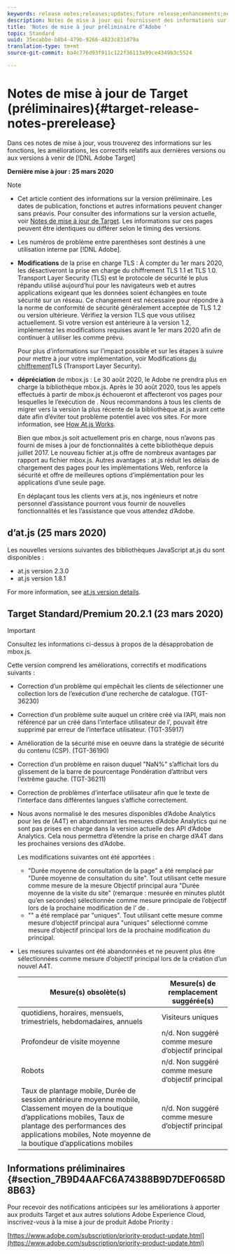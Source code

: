 ```yaml
---
keywords: release notes;releases;updates;future release;enhancements;new features;fixes;updates
description: Notes de mise à jour qui fournissent des informations sur les fonctionnalités, les améliorations et les correctifs pour les dernières versions ou les versions à venir de  Adobe DNL.
title: 'Notes de mise à jour préliminaire d’Adobe '
topic: Standard
uuid: 35ecabbe-b8b4-479b-9266-4823c831d79a
translation-type: tm+mt
source-git-commit: ba4c776d93f911c122f36113a99ce4349b3c5524

---
```



# Notes de mise à jour de Target (préliminaires){#target-release-notes-prerelease}

Dans ces notes de mise à jour, vous trouverez des informations sur les fonctions, les améliorations, les correctifs relatifs aux dernières versions ou aux versions à venir de [!DNL Adobe Target]

**Dernière mise à jour : 25 mars 2020**

>[!NOTE]
>
>* Cet article contient des informations sur la version préliminaire. Les dates de publication, fonctions et autres informations peuvent changer sans préavis. Pour consulter des informations sur la version actuelle, voir [Notes de mise à jour de Target](release-notes.md). Les informations sur ces pages peuvent être identiques ou différer selon le timing des versions.
   >
   >
* Les numéros de problème entre parenthèses sont destinés à une utilisation interne par [!DNL Adobe].
   >
   >
* **Modifications** de la prise en charge TLS : À compter du 1er mars 2020, les  désactiveront la prise en charge du chiffrement TLS 1.1 et TLS 1.0. Transport Layer Security (TLS) est le protocole de sécurité le plus répandu utilisé aujourd’hui pour les navigateurs web et autres applications exigeant que les données soient échangées en toute sécurité sur un réseau. Ce changement est nécessaire pour répondre à la norme de conformité de sécurité généralement acceptée de TLS 1.2 ou version ultérieure. Vérifiez la version TLS que vous utilisez actuellement. Si votre version est antérieure à la version 1.2, implémentez les modifications requises avant le 1er mars 2020 afin de continuer à utiliser les  comme prévu.
   >
   >   
   Pour plus d’informations sur l’impact possible et sur les étapes à suivre pour mettre à jour votre implémentation, voir Modifications [du chiffrement](/help/c-implementing-target/c-considerations-before-you-implement-target/tls-transport-layer-security-encryption.md)TLS (Transport Layer Security).
   >
   >
* **dépréciation** de mbox.js : Le 30 août 2020, le Adobe  ne prendra plus en charge la bibliothèque mbox.js. Après le 30 août 2020, tous les appels effectués à partir de mbox.js échoueront et affecteront vos pages pour lesquelles le   l’exécution de . Nous recommandons à tous les clients de migrer vers la version la plus récente de la bibliothèque at.js avant cette date afin d’éviter tout problème potentiel avec vos sites. For more information, see [How At.js Works](/help/c-implementing-target/c-implementing-target-for-client-side-web/c-how-atjs-works/how-atjs-works.md).
   >
   >   
   Bien que mbox.js soit actuellement pris en charge, nous n’avons pas fourni de mises à jour de fonctionnalités à cette bibliothèque depuis juillet 2017. Le nouveau fichier at.js offre de nombreux avantages par rapport au fichier mbox.js. Autres avantages : at.js réduit les délais de chargement des pages pour les implémentations Web, renforce la sécurité et offre de meilleures options d’implémentation pour les applications d’une seule page.
   >
   >   
   En déplaçant tous les clients vers at.js, nos ingénieurs et notre personnel d’assistance pourront vous fournir de nouvelles fonctionnalités et  les  l’assistance que vous attendez d’Adobe.


##  d’at.js (25 mars 2020)

Les nouvelles versions suivantes des bibliothèques JavaScript at.js du sont disponibles :

* at.js version 2.3.0
* at.js version 1.8.1

For more information, see [at.js version details](/help/c-implementing-target/c-implementing-target-for-client-side-web/target-atjs-versions.md).

## Target Standard/Premium 20.2.1 (23 mars 2020)

>[!IMPORTANT]
>
>Consultez les informations ci-dessus à propos de la désapprobation de mbox.js.

Cette version comprend les améliorations, correctifs et modifications suivants :

* Correction d’un problème qui empêchait les clients de sélectionner une collection lors de l’exécution d’une recherche de catalogue. (TGT-36230)
* Correction d’un problème suite auquel un critère créé via l’API, mais non référencé par un  créé dans l’interface utilisateur de l’, pouvait être supprimé par erreur de l’interface utilisateur. (TGT-35917)
* Amélioration de la sécurité mise en oeuvre dans la stratégie de sécurité du contenu (CSP). (TGT-36190)
* Correction d’un problème en raison duquel &quot;NaN%&quot; s’affichait lors du glissement de la barre de pourcentage Pondération d’attribut vers l’extrême gauche. (TGT-36211)
* Correction de problèmes  d’interface utilisateur afin que le texte de l’interface dans différentes langues s’affiche correctement.
* Nous avons normalisé le  des mesures disponibles d’Adobe Analytics pour les  de (A4T) en abandonnant les mesures d’Adobe Analytics qui ne sont pas prises en charge dans la version actuelle des API d’Adobe Analytics. Cela nous permettra d’étendre la prise en charge d’A4T dans les prochaines versions des  d’Adobe.

   Les modifications suivantes ont été apportées :

   * &quot;Durée moyenne de consultation de la page&quot; a été remplacé par &quot;Durée moyenne de consultation du site&quot;. Tout   utilisant cette mesure comme mesure de la mesure Objectif principal aura &quot;Durée moyenne de la visite du site&quot; (remarque : mesurée en minutes plutôt qu’en secondes) sélectionnée comme mesure principale de l’objectif lors de la prochaine modification de l’ de .
   * &quot;&quot; a été remplacé par &quot;uniques&quot;. Tout   utilisant cette mesure comme mesure d’objectif principal aura &quot;uniques&quot; sélectionné comme mesure d’objectif principal lors de la prochaine modification du  principal.

* Les mesures suivantes ont été abandonnées et ne peuvent plus être sélectionnées comme mesure d’objectif principal lors de la création d’un nouvel   A4T.

   | Mesure(s) obsolète(s) | Mesure(s) de remplacement suggérée(s) |
   |--- |--- |
   | quotidiens, horaires, mensuels, trimestriels, hebdomadaires, annuels | Visiteurs uniques |
   | Profondeur de visite moyenne | n/d. Non suggéré comme mesure d’objectif principal |
   | Robots | n/d. Non suggéré comme mesure d’objectif principal |
   | Taux de plantage mobile, Durée de session antérieure moyenne mobile, Classement moyen de la boutique d’applications mobiles, Taux de plantage des performances des applications mobiles, Note moyenne de la boutique d’applications mobiles | n/d. Non suggéré comme mesure d’objectif principal |

## Informations préliminaires {#section_7B9D4AAFC6A74388B9D7DEF0658D8B63}

Pour recevoir des notifications anticipées sur les améliorations à apporter aux produits Target et aux autres solutions Adobe Experience Cloud, inscrivez-vous à la mise à jour de produit Adobe Priority :

[https://www.adobe.com/subscription/priority-product-update.html](https://www.adobe.com/subscription/priority-product-update.html)
